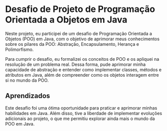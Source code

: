 # Desafio de Projeto de Programação Orientada a Objetos em Java


Neste projeto, eu participei de um desafio de Programação Orientada a Objetos (POO) em Java, com o objetivo de aprimorar meus conhecimentos sobre os pilares da POO: Abstração, Encapsulamento, Herança e Polimorfismo.

Para cumprir o desafio, eu formalizei os conceitos de POO e os apliquei na resolução de um problema real. Dessa forma, pude aprimorar minha capacidade de abstração e entender como implementar classes, métodos e atributos em Java, além de compreender como os objetos interagem entre si no mundo da POO.


## Aprendizados

Este desafio foi uma ótima oportunidade para praticar e aprimorar minhas habilidades em Java. Além disso, tive a liberdade de implementar evoluções adicionais ao projeto, o que me permitiu explorar ainda mais o mundo da POO em Java.

